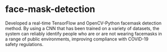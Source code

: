 # face-mask-detection
Developed a real-time TensorFlow and OpenCV-Python facemask detection method. By using a CNN that has been trained on a variety of datasets, the system can reliably identify people who are or are not wearing facemasks in a range of public environments, improving compliance with COVID-19 safety regulations.
